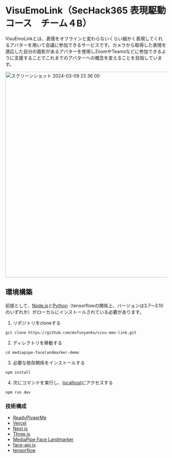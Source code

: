 # VisuEmoLink（SecHack365 表現駆動コース　チーム４B）
VisuEmoLinkとは、表情をオフラインと変わらないくらい細かく表現してくれるアバターを用いて会議に参加できるサービスです。カメラから取得した表情を適応した自分の面影があるアバターを使用しZoomやTeamsなどに参加できるように支援することでこれまでのアバターへの概念を変えることを目指しています。

<img width="641" alt="スクリーンショット 2024-03-09 23 36 00" src="https://github.com/mofunyanko/visu-emo-link/assets/95011869/72ba577a-0ff0-47cc-a4a1-8687737d8928">

## 環境構築
前提として、[Node.js](https://nodejs.org/en/download/)と[Python](https://www.python.org/downloads/)（tensorflowの関係上、バージョンは3.7〜3.10のいずれか）がローカルにインストールされている必要があります。

1. リポジトリをcloneする
```
git clone https://github.com/mofunyanko/visu-emo-link.git
```
2. ディレクトリを移動する
```
cd mediapipe-facelandmarker-demo
```
3. 必要な依存関係をインストールする
```
npm install
```
4. 次にコマンドを実行し、[localhost](http://localhost:3000/)にアクセスする
```
npm run dev
```

### 技術構成
- [ReadyPlyaerMe](https://github.com/readyplayerme/rpm-react-sdk)
- [Vercel](https://vercel.com/)
- [Next.js](https://nextjs.org/)
- [Three.js](https://threejs.org/)
- [MediaPipe Face Landmarker](https://developers.google.com/mediapipe/api/solutions/js/tasks-vision.facelandmarker)
- [face-api.js](https://justadudewhohacks.github.io/face-api.js/docs/index.html)
- [tensorflow](https://www.tensorflow.org/js?hl=ja)
